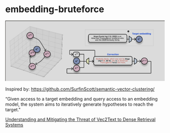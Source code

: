 # embedding-bruteforce

![vec2txt.png](vec2txt.png)

Inspired by: https://github.com/SurfinScott/semantic-vector-clustering/

“Given access to a target embedding and query access to an embedding model, the system aims to iteratively generate hypotheses to reach the target."

[Understanding and Mitigating the Threat of Vec2Text to Dense Retrieval Systems](https://arxiv.org/html/2402.12784v2)

